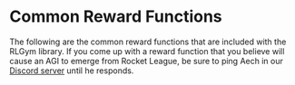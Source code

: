 # Common Reward Functions

The following are the common reward functions that are included with the RLGym library. If you come up with a reward function that you believe will cause an AGI to emerge from Rocket League, be sure to ping Aech in our [Discord server](https://discord.gg/NjAHcP32Ae) until he responds.
